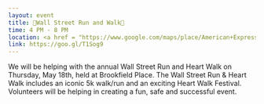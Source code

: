```yaml
---
layout: event
title: 🎏Wall Street Run and Walk🎏
time: 4 PM - 8 PM
location: <a href = "https://www.google.com/maps/place/American+Express+Co/@40.7134455,-74.0174608,17z/data=!3m2!4b1!5s0x89c25a1bab74c9d3:0x6a01047184f81c05!4m5!3m4!1s0x89c25a1b9f990d31:0x7dfcf341382da388!8m2!3d40.7134455!4d-74.0152721">American Express Building</a>, Manhattan
link: https://goo.gl/T1Sog9
---
```

We will be helping with the annual Wall Street Run and Heart Walk  on Thursday, May 18th, held at Brookfield Place. The Wall Street Run & Heart Walk includes an iconic 5k walk/run and an exciting Heart Walk Festival. Volunteers will be helping in creating a fun, safe and successful event.